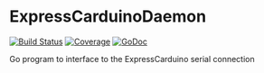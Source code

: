 # ExpressCarduinoDaemon

[![Build Status](https://travis-ci.org/HokieGeek/ExpressCarduinoDaemon.svg?branch=master)](https://travis-ci.org/HokieGeek/ExpressCarduinoDaemon) [![Coverage](http://gocover.io/_badge/github.com/HokieGeek/ExpressCarduinoDaemon/core?0)](http://gocover.io/github.com/HokieGeek/ExpressCarduinoDaemon/core) [![GoDoc](http://godoc.org/github.com/hokiegeek/ExpressCarduinoDaemon/core?status.png)](http://godoc.org/github.com/hokiegeek/ExpressCarduinoDaemon/core)

Go program to interface to the ExpressCarduino serial connection
